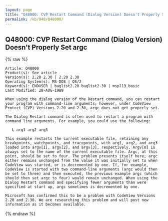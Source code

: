 ```yaml
---
layout: page
title: "Q48000: CVP Restart Command (Dialog Version) Doesn't Properly Set argc"
permalink: /kb/048/Q48000/
---
```


## Q48000: CVP Restart Command (Dialog Version) Doesn't Properly Set argc

{% raw %}

	Article: Q48000
	Product(s): See article
	Version(s): 2.20 2.30 | 2.20 2.30
	Operating System(s): MS-DOS | OS/2
	Keyword(s): ENDUSER | buglist2.20 buglist2.30 | mspl13_basic
	Last Modified: 28-AUG-1989
	
	When using the dialog version of the Restart command, you can restart
	your program with command-line arguments; however, under CodeView
	Protect (CVP) Versions 2.20 and 2.30, argc does not get properly set.
	
	The Dialog Restart command is often used to restart a program with
	command line arguments. For example, you could use the following:
	
	   L arg1 arg2 arg3
	
	This example restarts the current executable file, retaining any
	breakpoints, watchpoints, and tracepoints, with arg1, arg2, and arg3
	loaded into argv[1], argv[2], and argv[3], respectively. Argv[0] is
	always set to the name of the current executable file. Argc, at this
	point, should be set to four. The problem presents itself here; argc
	either remains unchanged from the value it was initially set to when
	CodeView was started, or is decremented by one. If, for example,
	CodeView is started with two command-line arguments (argc would then
	be set to three) and then executed, the previous example argc (which
	should then set argc to four) would remain unchanged. When using the
	Dialog Restart command and specifying fewer arguments than were
	specified at start up, argc sometimes is decremented by one.
	
	Microsoft has confirmed this to be a problem with CodeView Versions
	2.20 and 2.30. We are researching this problem and will post new
	information as it becomes available.

{% endraw %}
